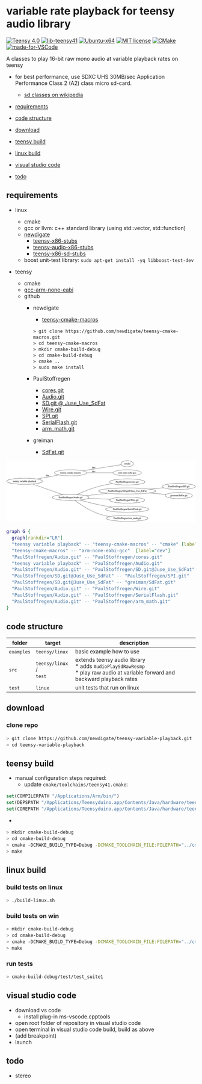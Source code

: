 # variable rate playback for teensy audio library
[![Teensy 4.0](https://img.shields.io/badge/project-4.0-brightgreen.svg?label=Teensy&colorA=555555&colorB=ff8aff&logo=)](https://www.pjrc.com/store/teensy40.html)
[![lib-teensy41](https://github.com/newdigate/teensy-variable-playback/actions/workflows/teensy41_lib.yml/badge.svg)](https://github.com/newdigate/teensy-variable-playback/actions/workflows/teensy41_lib.yml)
[![Ubuntu-x64](https://github.com/newdigate/teensy-variable-playback/workflows/Ubuntu-x64/badge.svg)](https://github.com/newdigate/teensy-variable-playback/actions)
[![MIT license](https://img.shields.io/badge/License-MIT-blue.svg)](LICENSE)
[![CMake](https://img.shields.io/badge/project-CMake-brightgreen.svg?label=built%20with&colorA=555555&colorB=8a8fff&logo=)](CMakelists.txt)
[![made-for-VSCode](https://img.shields.io/badge/Made%20for-VSCode-1f425f.svg)](https://code.visualstudio.com/)

A classes to play 16-bit raw mono audio at variable playback rates on teensy
* for best performance, use SDXC UHS 30MB/sec Application Performance Class 2 (A2) class micro sd-card. 
  * [sd classes on wikipedia](https://en.wikipedia.org/wiki/SD_card#cite_ref-93) 

* [requirements](#requirements)
* [code structure](#code-structure)
* [download](#download)
* [teensy build](#teensy-build)
* [linux build](#linux-build)
* [visual studio code](#visual-studio-code)
* [todo](#todo)

## requirements
  * linux 
    * cmake
    * gcc or llvm: c++ standard library (using std::vector, std::function)
    * [newdigate](https://github.com/newdigate)
      * [teensy-x86-stubs](https://github.com/newdigate/teensy-x86-stubs)
      * [teensy-audio-x86-stubs](https://github.com/newdigate/teensy-audio-x86-stubs)
      * [teensy-x86-sd-stubs](https://github.com/newdigate/teensy-x86-sd-stubs)
    * boost unit-test library: ```sudo apt-get install -yq libboost-test-dev```
    
  * teensy   
    * cmake
    * [gcc-arm-none-eabi](https://developer.arm.com/-/media/Files/downloads/gnu-rm/9-2019q4/RC2.1)
    * github
      * newdigate
        * [teensy-cmake-macros](https://github.com/newdigate/teensy-cmake-macros)
        ```shell
        > git clone https://github.com/newdigate/teensy-cmake-macros.git
        > cd teensy-cmake-macros
        > mkdir cmake-build-debug
        > cd cmake-build-debug
        > cmake ..
        > sudo make install        
        ```

      * PaulStoffregen
        * [cores.git](https://github.com/PaulStoffregen/cores)
        * [Audio.git](https://github.com/PaulStoffregen/Audio)
        * [SD.git @ Juse_Use_SdFat](https://github.com/PaulStoffregen/SD/tree/Juse_Use_SdFat)
        * [Wire.git](https://github.com/PaulStoffregen/Wire)
        * [SPI.git](https://github.com/PaulStoffregen/SPI)
        * [SerialFlash.git](https://github.com/PaulStoffregen/SerialFlash)
        * [arm_math.git](https://github.com/PaulStoffregen/arm_math)
      * greiman
        * [SdFat.git](https://github.com/greiman/SdFat)

![dependencies](docs/dependencies.png)
```dot
graph G {
  graph[rankdir="LR"]
  "teensy variable playback" -- "teensy-cmake-macros" -- "cmake" [label="dev"]
  "teensy-cmake-macros" -- "arm-none-eabi-gcc"  [label="dev"]
  "PaulStoffregen/Audio.git" -- "PaulStoffregen/cores.git"
  "teensy variable playback" -- "PaulStoffregen/Audio.git"
  "PaulStoffregen/Audio.git" -- "PaulStoffregen/SD.git@Juse_Use_SdFat"
  "PaulStoffregen/SD.git@Juse_Use_SdFat" -- "PaulStoffregen/SPI.git"
  "PaulStoffregen/SD.git@Juse_Use_SdFat" -- "greiman/SdFat.git"
  "PaulStoffregen/Audio.git" -- "PaulStoffregen/Wire.git"
  "PaulStoffregen/Audio.git" -- "PaulStoffregen/SerialFlash.git"
  "PaulStoffregen/Audio.git" -- "PaulStoffregen/arm_math.git"
}
```
        
## code structure
| folder | target             | description                                                                                                            |
|--------|--------------------|------------------------------------------------------------------------------------------------------------------------|
| ```examples```    | ```teensy/linux``` | basic example how to use  |
| ```src```    | ```teensy/linux``` / <br/>```test``` | extends teensy audio library<br/> * adds ```AudioPlaySdRawResmp```<br/> * play raw audio at variable forward and backward playback rates     |
| ```test```   | ```linux```          | unit tests that run on linux |
  
## download 
### clone repo
``` sh
> git clone https://github.com/newdigate/teensy-variable-playback.git
> cd teensy-variable-playback
```
## teensy build
* manual configuration steps required:
  * update ```cmake/toolchains/teensy41.cmake```:
 ``` cmake
set(COMPILERPATH "/Applications/Arm/bin/")
set(DEPSPATH "/Applications/Teensyduino.app/Contents/Java/hardware/teensy/avr/libraries")
set(COREPATH "/Applications/Teensyduino.app/Contents/Java/hardware/teensy/avr/cores/teensy4/")
```
* 
``` sh
> mkdir cmake-build-debug
> cd cmake-build-debug
> cmake -DCMAKE_BUILD_TYPE=Debug -DCMAKE_TOOLCHAIN_FILE:FILEPATH="../cmake/toolchains/teensy41.cmake" ..
> make
```

## linux build
### build tests on linux
``` sh
> ./build-linux.sh
```

### build tests on win
``` sh
> mkdir cmake-build-debug
> cd cmake-build-debug
> cmake -DCMAKE_BUILD_TYPE=Debug -DCMAKE_TOOLCHAIN_FILE:FILEPATH="../cmake/toolchains/linux.cmake" ..
> make
```

### run tests
``` sh
> cmake-build-debug/test/test_suite1
```

## visual studio code
  * download vs code
    * install plug-in ms-vscode.cpptools
  * open root folder of repository in visual studio code
  * open terminal in visual studio code build, build as above
  * (add breakpoint)
  * launch

## todo
* stereo  